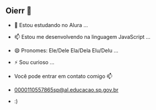 ## Oierr 👋

- 🌱 Estou estudando no Alura ...
- 📫 Estou me desenvolvendo na linguagem JavaScript ...
- 😄 Pronomes: Ele/Dele Ela/Dela Elu/Delu ...
- ⚡ Sou curioso ...

- Você pode entrar em contato comigo 📫
- 0000110557865sp@al.educacao.sp.gov.br
- :)
  
  

